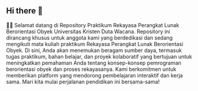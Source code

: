## Hi there 👋
🙋‍♀️ Selamat datang di Repository Praktikum Rekayasa Perangkat Lunak Berorientasi Obyek Universitas Kristen Duta Wacana. Repository ini dirancang khusus untuk anggota kami yang berdedikasi dan sedang mengikuti mata kuliah praktikum Rekayasa Perangkat Lunak Berorientasi Obyek. Di sini, Anda akan menemukan beragam sumber daya, termasuk tugas praktikum, bahan belajar, dan proyek kolaboratif yang bertujuan untuk meningkatkan pemahaman Anda tentang konsep-konsep pemrograman berorientasi obyek dan proses rekayasanya. Kami berkomitmen untuk memberikan platform yang mendorong pembelajaran interaktif dan kerja sama. Mari kita mulai perjalanan pendidikan ini bersama-sama!
